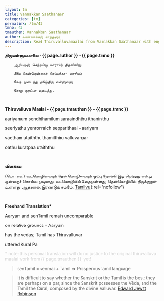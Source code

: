 ```yaml
---
layout: tm
title: Vannakkan Saathanaar
categories: [tm]
permalink: /tm/43
tmno: 43
tmauthen: Vannakkan Saathanaar
author: வண்ணக்கஞ் சாத்தனார்
description: Read Thiruvalluvamaalai from Vannakkan Saathanaar with english translation
---
```


**திருவள்ளுவமாலை - {{ page.author }} - {{ page.tmno }}**

        ஆரியமுஞ் செந்தமிழு மாராய்ந் திதனினிது

        சீரிய தென்றொன்றைச் செப்பரிதா- லாரியம்

        வேத முடைத்து தமிழ்திரு வள்ளுவனா

        ரோது குறட்பா வுடைத்து.

<br>

**Thiruvalluva Maalai - {{ page.tmauthen }} - {{ page.tmno }}**

aariyamum sendhthamilum aaraaindhthu ithaninithu

seeriyathu yenronraich sepparithaal – aariyam

vaetham utaiththu thamilthiru valluvanaar

oathu kuratpaa utaiththu

<br>

**விளக்கம்**

(பொ-ரை.) வடமொழியையும் தென்மொழியையும் ஒப்பு நோக்கி இது சிறந்தது என்று ஒன்றைச் சொல்ல முடியாது. வடமொழியில் வேதமுள்ளது; தென்மொழியில் திருக்குறள் உள்ளது. ஆதலால், இரண்டும் சமமே.
[Tamilvu](http://www.tamilvu.org/library/l2100/html/l2100vur.htm){:rel="nofollow"}

<br>

**Freehand Translation\***

Aaryam and senTamil remain uncomparable

on relative grounds - Aaryam 

has the vedas; Tamil has Thiruvalluvar 

uttered Kural Pa

<p style="color: lightgrey;">* note: this personal translation will do no justice to the original thiruvalluva maalai work from {{ page.tmauthen }}, yet!</p>

> senTamil = senmai + Tamil => Prosperous tamil language

> It is difficult to say whether the Sanskrit or the Tamil is the best: they are perhaps on a par, since the Sanskrit possesses the Vēda, and the Tamil the Cural, composed by the divine Valluvar. 
<a href="https://archive.org/details/tamilwisdomtradi0000robi" target="_blank" rel="nofollow">Edward Jewitt Robinson</a>
